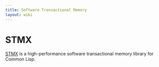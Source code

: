 ```yaml
---
title: Software Transactional Memory
layout: wiki
---
```


# STMX

[STMX](http://stmx.org/) is a high-performance software transactional memory
library for Common Lisp.
